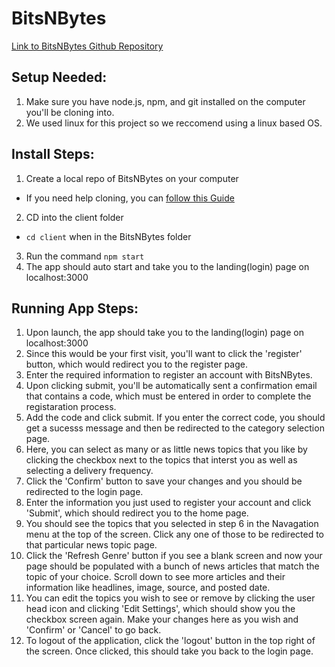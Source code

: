 # BitsNBytes

[Link to BitsNBytes Github Repository](https://github.com/dmirandilla/BitsNBytes)

## Setup Needed:
1. Make sure you have node.js, npm, and git installed on the computer you'll be cloning into. 
2. We used linux for this project so we reccomend using a linux based OS. 

## Install Steps:
1. Create a local repo of BitsNBytes on your computer
  - If you need help cloning, you can [follow this Guide](https://docs.github.com/en/repositories/creating-and-managing-repositories/cloning-a-repository)
2. CD into the client folder
  - `cd client` when in the BitsNBytes folder
3. Run the command `npm start`
4. The app should auto start and take you to the landing(login) page on localhost:3000

## Running App Steps:
1. Upon launch, the app should take you to the landing(login) page on localhost:3000
2. Since this would be your first visit, you'll want to click the 'register' button, which would redirect you to the register page.
3. Enter the required information to register an account with BitsNBytes.
4. Upon clicking submit, you'll be automatically sent a confirmation email that contains a code, which must be entered in order to complete the registaration process.
5. Add the code and click submit. If you enter the correct code, you should get a sucesss message and then be redirected to the category selection page.
6. Here, you can select as many or as little news topics that you like by clicking the checkbox next to the topics that interst you as well as selecting a delivery frequency. 
7. Click the 'Confirm' button to save your changes and you should be redirected to the login page.
8. Enter the information you just used to register your account and click 'Submit', which should redirect you to the home page.
9. You should see the topics that you selected in step 6 in the Navagation menu at the top of the screen. Click any one of those to be redirected to that particular news topic page.
10. Click the 'Refresh Genre' button if you see a blank screen and now your page should be populated with a bunch of news articles that match the topic of your choice. Scroll down to see more articles and their information like headlines, image, source, and posted date.
11. You can edit the topics you wish to see or remove by clicking the user head icon and clicking 'Edit Settings', which should show you the checkbox screen again. Make your changes here as you wish and 'Confirm' or 'Cancel' to go back. 
12. To logout of the application, click the 'logout' button in the top right of the screen. Once clicked, this should take you back to the login page. 

